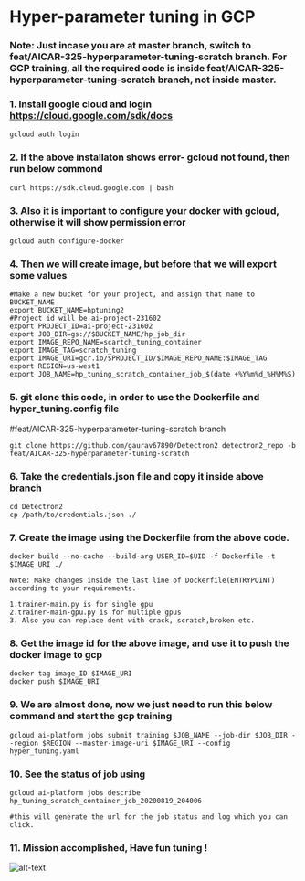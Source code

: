 # Hyper-parameter tuning in GCP

### Note: Just incase you are at master branch, switch to feat/AICAR-325-hyperparameter-tuning-scratch branch. For GCP training, all the required code is inside feat/AICAR-325-hyperparameter-tuning-scratch branch, not inside master.

### 1. Install google cloud and login https://cloud.google.com/sdk/docs
```
gcloud auth login
```

### 2. If the above installaton shows error- gcloud not found, then run below commond
```
curl https://sdk.cloud.google.com | bash
```

### 3. Also it is important to configure your docker with gcloud, otherwise it will show permission error
```
gcloud auth configure-docker
```

### 4. Then we will create image, but before that we will export some values

```
#Make a new bucket for your project, and assign that name to BUCKET_NAME
export BUCKET_NAME=hptuning2
#Project id will be ai-project-231602
export PROJECT_ID=ai-project-231602
export JOB_DIR=gs://$BUCKET_NAME/hp_job_dir
export IMAGE_REPO_NAME=scartch_tuning_container
export IMAGE_TAG=scratch_tuning
export IMAGE_URI=gcr.io/$PROJECT_ID/$IMAGE_REPO_NAME:$IMAGE_TAG
export REGION=us-west1
export JOB_NAME=hp_tuning_scratch_container_job_$(date +%Y%m%d_%H%M%S)

```

### 5. git clone this code, in order to use the Dockerfile and hyper_tuning.config file
#feat/AICAR-325-hyperparameter-tuning-scratch branch
```
git clone https://github.com/gaurav67890/Detectron2 detectron2_repo -b feat/AICAR-325-hyperparameter-tuning-scratch
```
### 6. Take the credentials.json file and copy it inside above branch 
```
cd Detectron2
cp /path/to/credentials.json ./
```

### 7. Create the image using the Dockerfile from the above code.
```
docker build --no-cache --build-arg USER_ID=$UID -f Dockerfile -t $IMAGE_URI ./

Note: Make changes inside the last line of Dockerfile(ENTRYPOINT) according to your requirements.

1.trainer-main.py is for single gpu
2.trainer-main-gpu.py is for multiple gpus
3. Also you can replace dent with crack, scratch,broken etc.
```

### 8. Get the image id for the above image, and use it to push the docker image to gcp
```
docker tag image_ID $IMAGE_URI
docker push $IMAGE_URI

```

### 9. We are almost done, now we just need to run this below command and start the gcp training
```
gcloud ai-platform jobs submit training $JOB_NAME --job-dir $JOB_DIR --region $REGION --master-image-uri $IMAGE_URI --config hyper_tuning.yaml
```
### 10. See the status of job using
```
gcloud ai-platform jobs describe hp_tuning_scratch_container_job_20200819_204006

#this will generate the url for the job status and log which you can click. 
```
### 11. Mission accomplished, Have fun tuning !

![alt-text](https://github.com/gaurav67890/Detectron2/blob/feat/AICAR-325-hyperparameter-tuning-scratch/landscape-1467725698-leonardo-di-caprio-great-gatsby.gif)



